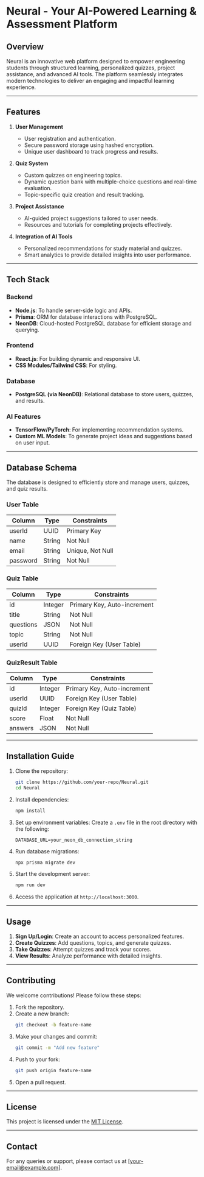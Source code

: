 # Neural - Your AI-Powered Learning & Assessment Platform

## **Overview**
Neural is an innovative web platform designed to empower engineering students through structured learning, personalized quizzes, project assistance, and advanced AI tools. The platform seamlessly integrates modern technologies to deliver an engaging and impactful learning experience.

---

## **Features**
1. **User Management**
   - User registration and authentication.
   - Secure password storage using hashed encryption.
   - Unique user dashboard to track progress and results.

2. **Quiz System**
   - Custom quizzes on engineering topics.
   - Dynamic question bank with multiple-choice questions and real-time evaluation.
   - Topic-specific quiz creation and result tracking.

3. **Project Assistance**
   - AI-guided project suggestions tailored to user needs.
   - Resources and tutorials for completing projects effectively.

4. **Integration of AI Tools**
   - Personalized recommendations for study material and quizzes.
   - Smart analytics to provide detailed insights into user performance.

---

## **Tech Stack**

### **Backend**
- **Node.js**: To handle server-side logic and APIs.
- **Prisma**: ORM for database interactions with PostgreSQL.
- **NeonDB**: Cloud-hosted PostgreSQL database for efficient storage and querying.

### **Frontend**
- **React.js**: For building dynamic and responsive UI.
- **CSS Modules/Tailwind CSS**: For styling.

### **Database**
- **PostgreSQL (via NeonDB)**: Relational database to store users, quizzes, and results.

### **AI Features**
- **TensorFlow/PyTorch**: For implementing recommendation systems.
- **Custom ML Models**: To generate project ideas and suggestions based on user input.

---

## **Database Schema**
The database is designed to efficiently store and manage users, quizzes, and quiz results.

### **User Table**
| Column    | Type   | Constraints       |
|-----------|--------|-------------------|
| userId    | UUID   | Primary Key       |
| name      | String | Not Null          |
| email     | String | Unique, Not Null |
| password  | String | Not Null          |

### **Quiz Table**
| Column    | Type     | Constraints              |
|-----------|----------|--------------------------|
| id        | Integer  | Primary Key, Auto-increment |
| title     | String   | Not Null                 |
| questions | JSON     | Not Null                 |
| topic     | String   | Not Null                 |
| userId    | UUID     | Foreign Key (User Table) |

### **QuizResult Table**
| Column    | Type     | Constraints              |
|-----------|----------|--------------------------|
| id        | Integer  | Primary Key, Auto-increment |
| userId    | UUID     | Foreign Key (User Table) |
| quizId    | Integer  | Foreign Key (Quiz Table) |
| score     | Float    | Not Null                 |
| answers   | JSON     | Not Null                 |

---

## **Installation Guide**

1. Clone the repository:
   ```bash
   git clone https://github.com/your-repo/Neural.git
   cd Neural
   ```

2. Install dependencies:
   ```bash
   npm install
   ```

3. Set up environment variables:
   Create a `.env` file in the root directory with the following:
   ```env
   DATABASE_URL=your_neon_db_connection_string
   ```

4. Run database migrations:
   ```bash
   npx prisma migrate dev
   ```

5. Start the development server:
   ```bash
   npm run dev
   ```

6. Access the application at `http://localhost:3000`.

---

## **Usage**

1. **Sign Up/Login**: Create an account to access personalized features.
2. **Create Quizzes**: Add questions, topics, and generate quizzes.
3. **Take Quizzes**: Attempt quizzes and track your scores.
4. **View Results**: Analyze performance with detailed insights.

---

## **Contributing**
We welcome contributions! Please follow these steps:

1. Fork the repository.
2. Create a new branch:
   ```bash
   git checkout -b feature-name
   ```
3. Make your changes and commit:
   ```bash
   git commit -m "Add new feature"
   ```
4. Push to your fork:
   ```bash
   git push origin feature-name
   ```
5. Open a pull request.

---

## **License**
This project is licensed under the [MIT License](LICENSE).

---

## **Contact**
For any queries or support, please contact us at [your-email@example.com].
